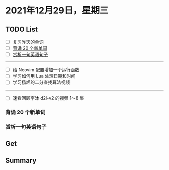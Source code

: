 # 2021年12月29日，星期三
## TODO List

- [ ] 复习昨天的单词
- [ ] [背诵 20 个新单词](#背诵-20-个新单词)
- [ ] [赏析一句英语句子](#赏析一句英语句子)
--------
- [ ] 给 Neovim 配置增加一个运行函数
- [ ] 学习如何用 Lua 处理日期和时间
- [ ] 学习杨旭的二分查找算法视频
--------
- [ ] 速看回顾李沐 d2l-v2 的视频 1～8 集

### 背诵 20 个新单词

### 赏析一句英语句子

## Get

## Summary
